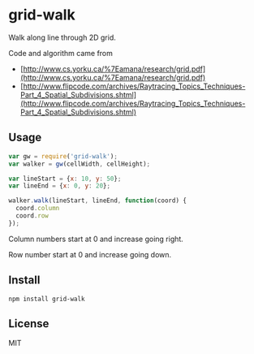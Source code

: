 # grid-walk

Walk along line through 2D grid.

Code and algorithm came from

- [http://www.cs.yorku.ca/%7Eamana/research/grid.pdf](http://www.cs.yorku.ca/%7Eamana/research/grid.pdf)
- [http://www.flipcode.com/archives/Raytracing_Topics_Techniques-Part_4_Spatial_Subdivisions.shtml](http://www.flipcode.com/archives/Raytracing_Topics_Techniques-Part_4_Spatial_Subdivisions.shtml)

## Usage

```js
var gw = require('grid-walk');
var walker = gw(cellWidth, cellHeight);

var lineStart = {x: 10, y: 50};
var lineEnd = {x: 0, y: 20};

walker.walk(lineStart, lineEnd, function(coord) {
  coord.column
  coord.row
});
```

Column numbers start at 0 and increase going right.

Row number start at 0 and increase going down.

## Install

    npm install grid-walk

## License

MIT
